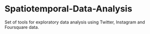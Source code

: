 # Spatiotemporal-Data-Analysis
Set of tools for exploratory data analysis using Twitter, Instagram and Foursquare data.
